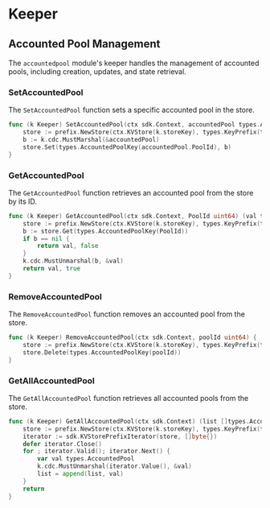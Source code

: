 <!--
order: 3
-->

# Keeper

## Accounted Pool Management

The `accountedpool` module's keeper handles the management of accounted pools, including creation, updates, and state retrieval.

### SetAccountedPool

The `SetAccountedPool` function sets a specific accounted pool in the store.

```go
func (k Keeper) SetAccountedPool(ctx sdk.Context, accountedPool types.AccountedPool) {
    store := prefix.NewStore(ctx.KVStore(k.storeKey), types.KeyPrefix(types.AccountedPoolKeyPrefix))
    b := k.cdc.MustMarshal(&accountedPool)
    store.Set(types.AccountedPoolKey(accountedPool.PoolId), b)
}
```

### GetAccountedPool

The `GetAccountedPool` function retrieves an accounted pool from the store by its ID.

```go
func (k Keeper) GetAccountedPool(ctx sdk.Context, PoolId uint64) (val types.AccountedPool, found bool) {
    store := prefix.NewStore(ctx.KVStore(k.storeKey), types.KeyPrefix(types.AccountedPoolKeyPrefix))
    b := store.Get(types.AccountedPoolKey(PoolId))
    if b == nil {
        return val, false
    }
    k.cdc.MustUnmarshal(b, &val)
    return val, true
}
```

### RemoveAccountedPool

The `RemoveAccountedPool` function removes an accounted pool from the store.

```go
func (k Keeper) RemoveAccountedPool(ctx sdk.Context, poolId uint64) {
    store := prefix.NewStore(ctx.KVStore(k.storeKey), types.KeyPrefix(types.AccountedPoolKeyPrefix))
    store.Delete(types.AccountedPoolKey(poolId))
}
```

### GetAllAccountedPool

The `GetAllAccountedPool` function retrieves all accounted pools from the store.

```go
func (k Keeper) GetAllAccountedPool(ctx sdk.Context) (list []types.AccountedPool) {
    store := prefix.NewStore(ctx.KVStore(k.storeKey), types.KeyPrefix(types.AccountedPoolKeyPrefix))
    iterator := sdk.KVStorePrefixIterator(store, []byte{})
    defer iterator.Close()
    for ; iterator.Valid(); iterator.Next() {
        var val types.AccountedPool
        k.cdc.MustUnmarshal(iterator.Value(), &val)
        list = append(list, val)
    }
    return
}
```
